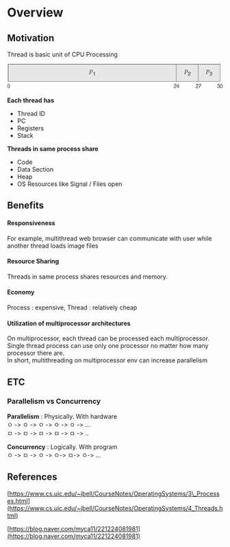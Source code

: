 # Overview

## Motivation

Thread is basic unit of CPU Processing

![Single / Multi Threads](../.gitbook/assets/image%20%2814%29.png)

 **Each thread has**

* Thread ID
* PC
* Registers
* Stack

 **Threads in same process share**

* Code
* Data Section
* Heap
* OS Resources like Signal / Files open 

## Benefits

#### Responsiveness

For example, multithread web browser can communicate with user while another thread loads image files

#### Resource Sharing

Threads in same process shares resources and memory. 

#### Economy

Process : expensive, Thread : relatively cheap

#### Utilization of multiprocessor architectures

On multiprocessor, each thread can be processed each multiprocessor.  
Single thread process can use only one processor no matter how many processor there are.  
In short, multithreading on multiprocessor env can increase parallelism

## ETC

### Parallelism vs Concurrency

**Parallelism** : Physically. With hardware  
ㅇ -&gt; ㅇ -&gt; ㅇ -&gt; ㅇ -&gt; ㅇ -&gt; ...  
ㅁ -&gt; ㅁ -&gt; ㅁ -&gt; ㅁ -&gt; ㅁ -&gt; ..  
  
**Concurrency** : Logically. With program  
ㅇ -&gt; ㅁ -&gt; ㅇ -&gt; ㅇ-&gt; ㅁ-&gt; ㅇ-&gt; ...

## References

[https://www.cs.uic.edu/~jbell/CourseNotes/OperatingSystems/3\_Processes.html](https://www.cs.uic.edu/~jbell/CourseNotes/OperatingSystems/4_Threads.html)

[https://blog.naver.com/myca11/221224081981](https://blog.naver.com/myca11/221224081981)


